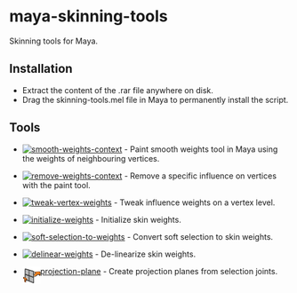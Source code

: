 # maya-skinning-tools
Skinning tools for Maya.

## Installation
* Extract the content of the .rar file anywhere on disk.
* Drag the skinning-tools.mel file in Maya to permanently install the script.

## Tools
* <img align="left" src="icons/ST_paintSmoothWeightsCtx.png?raw=true">[smooth-weights-context](scripts/skinning/tools/smooth_weights_context/README.md) - Paint smooth weights tool in Maya using the weights of neighbouring vertices.

* <img align="left" src="icons/ST_paintRemoveInfluenceCtx.png?raw=true">[remove-weights-context](scripts/skinning/tools/remove_weights_context/README.md) - Remove a specific influence on vertices with the paint tool.

* <img align="left" src="icons/ST_tweakVertexWeights.png?raw=true">[tweak-vertex-weights](scripts/skinningTools/tweakVertexWeights/README.md) - Tweak influence weights on a vertex level.

* <img align="left" src="icons/ST_initializeWeights.png?raw=true">[initialize-weights](scripts/skinning/tools/initialize_weights/README.md) - Initialize skin weights.

* <img align="left" src="icons/ST_softSelectionToWeights.png?raw=true">[soft-selection-to-weights](scripts/skinningTools/softSelectionToWeights/README.md) - Convert soft selection to skin weights.

* <img align="left" src="icons/ST_delinearWeights.png?raw=true">[delinear-weights](scripts/skinning/tools/delinear_weights/README.md) - De-linearize skin weights.

* <img align="left" src="icons/ST_projectionPlane.png?raw=true">[projection-plane](scripts/skinning/tools/projection_plane/README.md) - Create projection planes from selection joints.